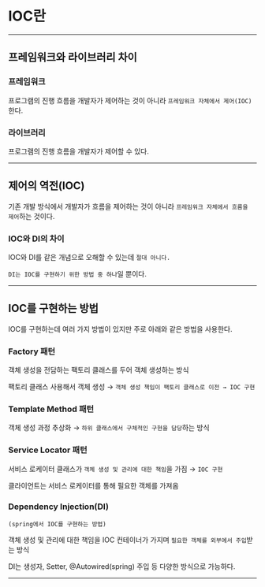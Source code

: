 # IOC란
---

## 프레임워크와 라이브러리 차이

### 프레임워크

프로그램의 진행 흐름을 개발자가 제어하는 것이 아니라 `프레임워크 자체에서 제어(IOC)`한다.

### 라이브러리

프로그램의 진행 흐름을 개발자가 제어할 수 있다.

---

## 제어의 역전(IOC)

기존 개발 방식에서 개발자가 흐름을 제어하는 것이 아니라 `프레임워크 자체에서 흐름을 제어`하는 것이다.

### IOC와 DI의 차이

IOC와 DI를 같은 개념으로 오해할 수 있는데 `절대 아니다.`

`DI는 IOC를 구현하기 위한 방법 중 하나`일 뿐이다.

---

## IOC를 구현하는 방법

IOC를 구현하는데 여러 가지 방법이 있지만 주로 아래와 같은 방법을 사용한다.

### Factory 패턴

객체 생성을 전담하는 팩토리 클래스를 두어 객체 생성하는 방식

팩토리 클래스 사용해서 객체 생성 → `객체 생성 책임이 팩토리 클래스로 이전 → IOC 구현`

### Template Method 패턴

객체 생성 과정 추상화 → `하위 클래스에서 구체적인 구현을 담당`하는 방식

### Service Locator 패턴

서비스 로케이터 클래스가 `객체 생성 및 관리에 대한 책임`을 가짐 → `IOC 구현`

클라이언트는 서비스 로케이터를 통해 필요한 객체를 가져옴

### Dependency Injection(DI)

`(spring에서 IOC를 구현하는 방법)`

객체 생성 및 관리에 대한 책임을 IOC 컨테이너가 가지며 `필요한 객체를 외부에서 주입`받는 방식

DI는 생성자, Setter, @Autowired(spring) 주입 등 다양한 방식으로 가능하다.

---